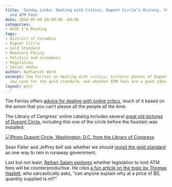 ```yaml
---
title: 'Sunday Links: Dealing with Critics, Dupont Circle’s History, the Gold Standard
  and ATM Fees'
date: 2010-05-09 00:00:00 -04:00
categories:
- What I’m Reading
tags:
- District of Columbia
- Dupont Circle
- Gold Standard
- Monetary Policy
- Politics and economics
- Regulation
- Social media
author: Nathaniel Ward
excerpt: Tom Ferriss on dealing with critics; historic photos of Dupont Circle; a
  new case for the gold standard; and whether ATM fees are a good idea.
layout: post
---
```


Tim Ferriss offers [advice for dealing with online critics][1], much of it based on the axiom that you can’t please all the people all the time.

The Library of Congress’ online catalog includes several [great old pictures of Dupont Circle][2], including this one of the circle before the fountain was installed:

[![Photo Dupont Circle, Washington, D.C. from the Library of Congress](http://lcweb2.loc.gov/service/pnp/det/4a20000/4a23000/4a23100/4a23139r.jpg)][3]

Sean Fieler and Jeffrey bell ask whether we should [revisit the gold standard][4] as one way to rein in runaway government.

Last but not least, [Reihan Salam explores][5] whether legislation to limit ATM fees will be counterproductive. He cites [a fun article on the topic by Thomas Hazlett][6], who sarcastically asks, “can anyone explain why at a price of $0, quantity supplied is nil?”

 [1]: http://mashable.com/2010/04/29/deal-with-haters-tim-ferriss/
 [2]: http://www.loc.gov/pictures/search/?q=dupont%20circle&sp=1
 [3]: http://www.loc.gov/pictures/item/det1994020744/PP/?sid=3435045efcac7ed82e86987f54d5ec89
 [4]: http://online.wsj.com/article/SB10001424052702303695604575181693906532202.html?mod=WSJ_Opinion_LEFTTopOpinion
 [5]: http://www.nationalreview.com/agenda/47196/atm-fees/reihan-salam
 [6]: http://reason.com/archives/2000/03/01/easy-money